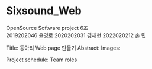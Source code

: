 # Sixsound_Web
OpenSource Software project 6조 </br>
2019202046 윤영로
2020202031 김재현
2022020212 손 민 </br>

Title: 동아리 Web page 만들기
Abstract: 
Images:

Project schedule:
Team roles
